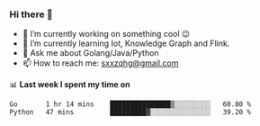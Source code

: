 ### Hi there 👋

<!--
**qihonggang/qihonggang** is a ✨ _special_ ✨ repository because its `README.md` (this file) appears on your GitHub profile.
Here are some ideas to get you started:

- 🔭 I’m currently working on ...
- 🌱 I’m currently learning ...
- 👯 I’m looking to collaborate on ...
- 🤔 I’m looking for help with ...
- 💬 Ask me about ...
- 📫 How to reach me: ...
- 😄 Pronouns: ...
- ⚡ Fun fact: ...
-->

- 🔭 I’m currently working on something cool 😉
- 🌱 I’m currently learning Iot, Knowledge Graph and Flink.
- 💬 Ask me about Golang/Java/Python
- 📫 How to reach me: sxxzqhg@gmail.com


📊 **Last week I spent my time on**
<!--START_SECTION:waka-->
```text
Go       1 hr 14 mins    ███████████████▒░░░░░░░░░   60.80 % 
Python   47 mins         █████████▓░░░░░░░░░░░░░░░   39.20 % 
```
<!--END_SECTION:waka-->
